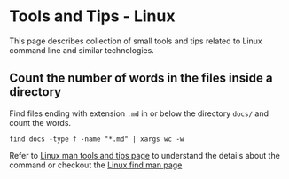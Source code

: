 # Tools and Tips - Linux

This page describes collection of small tools and tips related to Linux command line and similar technologies.

## Count the number of words in the files inside a directory

Find files ending with extension `.md` in or below the directory `docs/` and count the words.

```
find docs -type f -name "*.md" | xargs wc -w
```

Refer to [Linux man tools and tips page](../docs/command-line/linux/tools-and-tips.md) to understand the details about the command or checkout the [Linux find man page](https://man7.org/linux/man-pages/man1/find.1.html)

